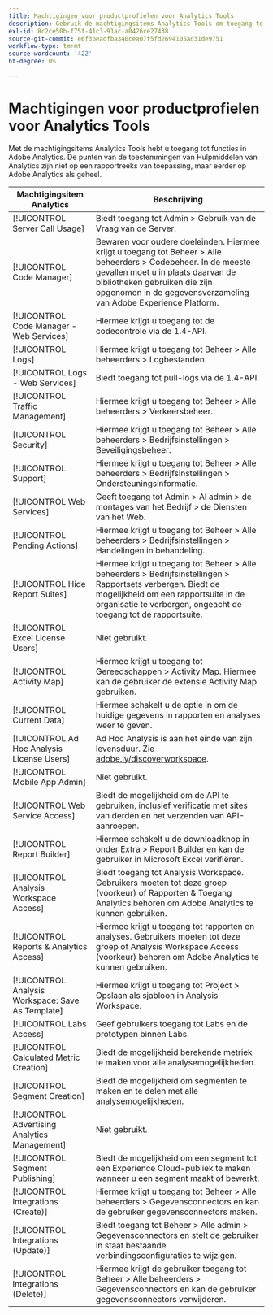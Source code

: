 ```yaml
---
title: Machtigingen voor productprofielen voor Analytics Tools
description: Gebruik de machtigingsitems Analytics Tools om toegang te verlenen tot functies in Adobe Analytics.
exl-id: 8c2ce50b-f75f-41c3-91ac-a0426ce27438
source-git-commit: e6f3beadfba340cea07f5fd2694105ad31de9751
workflow-type: tm+mt
source-wordcount: '422'
ht-degree: 0%

---
```


# Machtigingen voor productprofielen voor Analytics Tools

Met de machtigingsitems Analytics Tools hebt u toegang tot functies in Adobe Analytics. De punten van de toestemmingen van Hulpmiddelen van Analytics zijn niet op een rapportreeks van toepassing, maar eerder op Adobe Analytics als geheel.

| Machtigingsitem Analytics | Beschrijving |
|----|----|
| [!UICONTROL Server Call Usage] | Biedt toegang tot Admin > Gebruik van de Vraag van de Server. |
| [!UICONTROL Code Manager] | Bewaren voor oudere doeleinden. Hiermee krijgt u toegang tot Beheer > Alle beheerders > Codebeheer. In de meeste gevallen moet u in plaats daarvan de bibliotheken gebruiken die zijn opgenomen in de gegevensverzameling van Adobe Experience Platform. |
| [!UICONTROL Code Manager - Web Services] | Hiermee krijgt u toegang tot de codecontrole via de 1.4-API. |
| [!UICONTROL Logs] | Hiermee krijgt u toegang tot Beheer > Alle beheerders > Logbestanden. |
| [!UICONTROL Logs - Web Services] | Biedt toegang tot pull-logs via de 1.4-API. |
| [!UICONTROL Traffic Management] | Hiermee krijgt u toegang tot Beheer > Alle beheerders > Verkeersbeheer. |
| [!UICONTROL Security] | Hiermee krijgt u toegang tot Beheer > Alle beheerders > Bedrijfsinstellingen > Beveiligingsbeheer. |
| [!UICONTROL Support] | Hiermee krijgt u toegang tot Beheer > Alle beheerders > Bedrijfsinstellingen > Ondersteuningsinformatie. |
| [!UICONTROL Web Services] | Geeft toegang tot Admin > Al admin > de montages van het Bedrijf > de Diensten van het Web. |
| [!UICONTROL Pending Actions] | Hiermee krijgt u toegang tot Beheer > Alle beheerders > Bedrijfsinstellingen > Handelingen in behandeling. |
| [!UICONTROL Hide Report Suites] | Hiermee krijgt u toegang tot Beheer > Alle beheerders > Bedrijfsinstellingen > Rapportsets verbergen. Biedt de mogelijkheid om een rapportsuite in de organisatie te verbergen, ongeacht de toegang tot de rapportsuite. |
| [!UICONTROL Excel License Users] | Niet gebruikt. |
| [!UICONTROL Activity Map] | Hiermee krijgt u toegang tot Gereedschappen > Activity Map. Hiermee kan de gebruiker de extensie Activity Map gebruiken. |
| [!UICONTROL Current Data] | Hiermee schakelt u de optie in om de huidige gegevens in rapporten en analyses weer te geven. |
| [!UICONTROL Ad Hoc Analysis License Users] | Ad Hoc Analysis is aan het einde van zijn levensduur. Zie [adobe.ly/discoverworkspace](https://adobe.ly/discoverworkspace). |
| [!UICONTROL Mobile App Admin] | Niet gebruikt. |
| [!UICONTROL Web Service Access] | Biedt de mogelijkheid om de API te gebruiken, inclusief verificatie met sites van derden en het verzenden van API-aanroepen. |
| [!UICONTROL Report Builder] | Hiermee schakelt u de downloadknop in onder Extra > Report Builder en kan de gebruiker in Microsoft Excel verifiëren. |
| [!UICONTROL Analysis Workspace Access] | Biedt toegang tot Analysis Workspace. Gebruikers moeten tot deze groep (voorkeur) of Rapporten &amp; Toegang Analytics behoren om Adobe Analytics te kunnen gebruiken. |
| [!UICONTROL Reports & Analytics Access] | Hiermee krijgt u toegang tot rapporten en analyses. Gebruikers moeten tot deze groep of Analysis Workspace Access (voorkeur) behoren om Adobe Analytics te kunnen gebruiken. |
| [!UICONTROL Analysis Workspace: Save As Template] | Hiermee krijgt u toegang tot Project > Opslaan als sjabloon in Analysis Workspace. |
| [!UICONTROL Labs Access] | Geef gebruikers toegang tot Labs en de prototypen binnen Labs. |
| [!UICONTROL Calculated Metric Creation] | Biedt de mogelijkheid berekende metriek te maken voor alle analysemogelijkheden. |
| [!UICONTROL Segment Creation] | Biedt de mogelijkheid om segmenten te maken en te delen met alle analysemogelijkheden. |
| [!UICONTROL Advertising Analytics Management] | Niet gebruikt. |
| [!UICONTROL Segment Publishing] | Biedt de mogelijkheid om een segment tot een Experience Cloud-publiek te maken wanneer u een segment maakt of bewerkt. |
| [!UICONTROL Integrations (Create)] | Hiermee krijgt u toegang tot Beheer > Alle beheerders > Gegevensconnectors en kan de gebruiker gegevensconnectors maken. |
| [!UICONTROL Integrations (Update)] | Biedt toegang tot Beheer > Alle admin > Gegevensconnectors en stelt de gebruiker in staat bestaande verbindingsconfiguraties te wijzigen. |
| [!UICONTROL Integrations (Delete)] | Hiermee krijgt de gebruiker toegang tot Beheer > Alle beheerders > Gegevensconnectors en kan de gebruiker gegevensconnectors verwijderen. |
